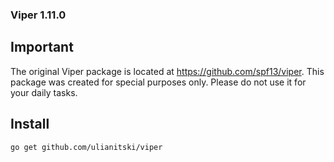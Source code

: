 ### Viper 1.11.0
## Important
The original Viper package is located at https://github.com/spf13/viper.
This package was created for special purposes only. Please do not use it for your daily tasks.

## Install

```shell
go get github.com/ulianitski/viper
```
